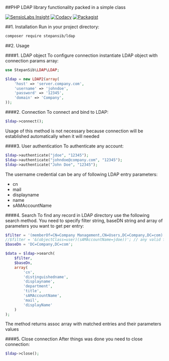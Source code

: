 ##PHP LDAP library functionality packed in a simple class

[![SensioLabs Insight](https://img.shields.io/sensiolabs/i/9dc139ea-991c-4294-988f-8445d8f68af0.svg)](https://insight.sensiolabs.com/projects/9dc139ea-991c-4294-988f-8445d8f68af0)
[![Codacy](https://img.shields.io/codacy/38bd187bffde4b008c033a5d1837a0d3.svg)](https://www.codacy.com/app/stepan-sib/ldap)
[![Packagist](https://img.shields.io/packagist/v/stepansib/ldap.svg)](https://packagist.org/packages/stepansib/ldap)

##1. Installation
Run in your project directory:
```sh
composer require stepansib/ldap
```

##2. Usage

####1. LDAP object
To configure connection instantiate LDAP object with connection params array:
```php
use StepanSib\LDAP\LDAP;

$ldap = new LDAP2(array(
    'host' => 'server.company.com',
    'username' => 'johndoe',
    'password' => '12345',
    'domain' => 'Company',
));
```

####2. Connection
To connect and bind to LDAP:
```php
$ldap->connect();
```
Usage of this method is not necessary because connection will be established automatically when it will needed

####3. User authentication
To authenticate any account:
```php
$ldap->authenticate("jdoe", "12345");
$ldap->authenticate("johndoe@company.com", "12345");
$ldap->authenticate("John Doe", "12345");
```
The username credential can be any of following LDAP entry parameters:
 - cn
 - mail
 - displayname
 - name
 - sAMAccountName
 
####4. Search
To find any record in LDAP directory use the following search method. You need to specify filter string, baseDN string and array of parameters you want to get per entry:
```php
$filter = '(memberOf=CN=Company Management,CN=Users,DC=Company,DC=com)';
//$filter = '&(objectClass=user)(sAMAccountName=jdoe))'; // any valid filter can be passed
$baseDn = 'DC=Company,DC=com';

$data = $ldap->search(
    $filter,
    $baseDn,
    array(
        'cn',
        'distinguishedname',
        'displayname',
        'department',
        'title',
        'sAMAccountName',
        'mail',
        'displayName'
    )
);
```
The method returns assoc array with matched entries and their parameters values

####5. Close connection
After things was done you need to close connection:
```php
$ldap->close();
```
